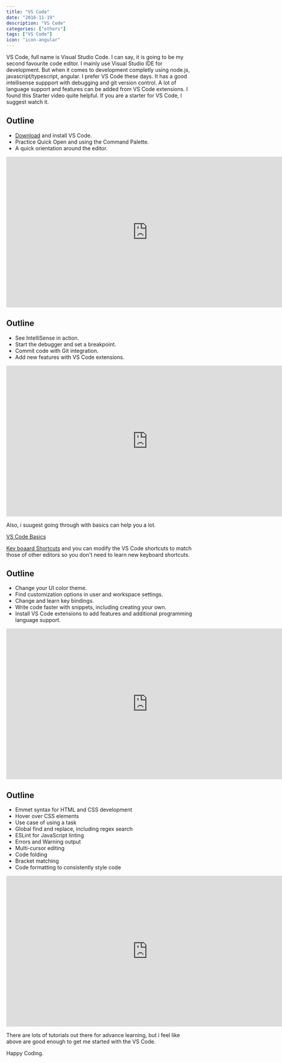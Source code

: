 ```yaml
---
title: "VS Code"
date: "2016-11-19"
description: "VS Code"
categories: ["others"]
tags: ["VS Code"]
icon: "icon-angular"
---
```



VS Code, full name is Visual Studio Code. I can say, it is going to be my second favourite code editor. I mainly use Visual Studio IDE for development. But when it comes to development completly using node.js, javascript/typescript, angular. I prefer VS Code these days. It has a good intellisense suppport with debugging and git version control. A lot of language support and features can be added from VS Code extensions. I found this Starter video quite helpful. If you are a starter for VS Code, I suggest watch it.

## Outline

- [Download](https://code.visualstudio.com/download) and install VS Code.
- Practice Quick Open and using the Command Palette.
- A quick orientation around the editor.

<iframe width="750" height="400" src="https://www.youtube.com/embed/LUl_WXt8ohA" frameborder="0" allowfullscreen></iframe>

## Outline

- See IntelliSense in action.
- Start the debugger and set a breakpoint.
- Commit code with Git integration.
- Add new features with VS Code extensions.

<iframe width="750" height="400" src="https://www.youtube.com/embed/RAFFF1bIwTk" frameborder="0" allowfullscreen></iframe>

Also, i suugest going through with basics can help you a lot.

[VS Code Basics](https://code.visualstudio.com/docs/editor/codebasics)

[Key boaard Shortcuts](https://code.visualstudio.com/docs/customization/keybindings) and you can modify the VS Code shortcuts to match those of other editors so you don't need to learn new keyboard shortcuts.

## Outline

- Change your UI color theme.
- Find customization options in user and workspace settings.
- Change and learn key bindings.
- Write code faster with snippets, including creating your own.
- Install VS Code extensions to add features and additional programming language support.

<iframe width="750" height="400" src="https://www.youtube.com/embed/BzLawuxe3nk" frameborder="0" allowfullscreen></iframe>

## Outline

- Emmet syntax for HTML and CSS development
- Hover over CSS elements
- Use case of using a task
- Global find and replace, including regex search
- ESLint for JavaScript linting
- Errors and Warning output
- Multi-cursor editing
- Code folding
- Bracket matching
- Code formatting to consistently style code

<iframe width="750" height="400" src="https://www.youtube.com/embed/rsatrlBEFFA" frameborder="0" allowfullscreen></iframe>

There are lots of tutorials out there for advance learning, but i feel like above are good enough to get me started with the VS Code.

Happy Coding.
